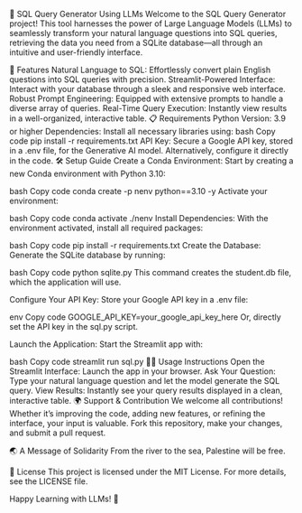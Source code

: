 🌟 SQL Query Generator Using LLMs
Welcome to the SQL Query Generator project! This tool harnesses the power of Large Language Models (LLMs) to seamlessly transform your natural language questions into SQL queries, retrieving the data you need from a SQLite database—all through an intuitive and user-friendly interface.

🚀 Features
Natural Language to SQL: Effortlessly convert plain English questions into SQL queries with precision.
Streamlit-Powered Interface: Interact with your database through a sleek and responsive web interface.
Robust Prompt Engineering: Equipped with extensive prompts to handle a diverse array of queries.
Real-Time Query Execution: Instantly view results in a well-organized, interactive table.
📋 Requirements
Python Version: 3.9 or higher
Dependencies: Install all necessary libraries using:
bash
Copy code
pip install -r requirements.txt
API Key: Secure a Google API key, stored in a .env file, for the Generative AI model. Alternatively, configure it directly in the code.
🛠️ Setup Guide
Create a Conda Environment: Start by creating a new Conda environment with Python 3.10:

bash
Copy code
conda create -p nenv python==3.10 -y
Activate your environment:

bash
Copy code
conda activate ./nenv
Install Dependencies: With the environment activated, install all required packages:

bash
Copy code
pip install -r requirements.txt
Create the Database: Generate the SQLite database by running:

bash
Copy code
python sqlite.py
This command creates the student.db file, which the application will use.

Configure Your API Key: Store your Google API key in a .env file:

env
Copy code
GOOGLE_API_KEY=your_google_api_key_here
Or, directly set the API key in the sql.py script.

Launch the Application: Start the Streamlit app with:

bash
Copy code
streamlit run sql.py
🧑‍💻 Usage Instructions
Open the Streamlit Interface: Launch the app in your browser.
Ask Your Question: Type your natural language question and let the model generate the SQL query.
View Results: Instantly see your query results displayed in a clean, interactive table.
🌍 Support & Contribution
We welcome all contributions! Whether it’s improving the code, adding new features, or refining the interface, your input is valuable. Fork this repository, make your changes, and submit a pull request.

🌏 A Message of Solidarity
From the river to the sea, Palestine will be free.



📄 License
This project is licensed under the MIT License. For more details, see the LICENSE file.

Happy Learning with LLMs! 🎉
